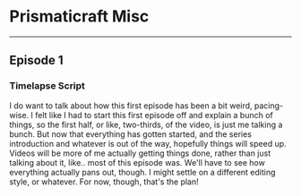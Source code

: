 # Prismaticraft Misc
---

## Episode 1

### Timelapse Script
I do want to talk about how this first episode has been a bit weird, pacing-wise. I felt like I had to start this first episode off and explain a bunch of things, so the first half, or like, two-thirds, of the video, is just me talking a bunch. But now that everything has gotten started, and the series introduction and whatever is out of the way, hopefully things will speed up. Videos will be more of me actually getting things done, rather than just talking about it, like.. most of this episode was. We'll have to see how everything actually pans out, though. I might settle on a different editing style, or whatever. For now, though, that's the plan!